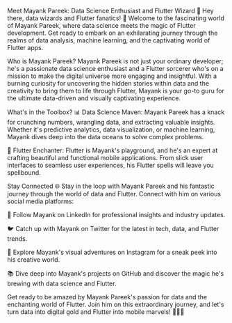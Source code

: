Meet Mayank Pareek: Data Science Enthusiast and Flutter Wizard 🚀
Hey there, data wizards and Flutter fanatics! 👋 Welcome to the fascinating world of Mayank Pareek, where data science meets the magic of Flutter development. Get ready to embark on an exhilarating journey through the realms of data analysis, machine learning, and the captivating world of Flutter apps.

Who is Mayank Pareek?
Mayank Pareek is not just your ordinary developer; he's a passionate data science enthusiast and a Flutter sorcerer who's on a mission to make the digital universe more engaging and insightful. With a burning curiosity for uncovering the hidden stories within data and the creativity to bring them to life through Flutter, Mayank is your go-to guru for the ultimate data-driven and visually captivating experience.

What's in the Toolbox?
📊 Data Science Maven: Mayank Pareek has a knack for crunching numbers, wrangling data, and extracting valuable insights. Whether it's predictive analytics, data visualization, or machine learning, Mayank dives deep into the data oceans to solve complex problems.

📱 Flutter Enchanter: Flutter is Mayank's playground, and he's an expert at crafting beautiful and functional mobile applications. From slick user interfaces to seamless user experiences, his Flutter spells will leave you spellbound.

Stay Connected 🌐
Stay in the loop with Mayank Pareek and his fantastic journey through the world of data and Flutter. Connect with him on various social media platforms:

📌 Follow Mayank on LinkedIn for professional insights and industry updates.

🐦 Catch up with Mayank on Twitter for the latest in tech, data, and Flutter trends.

📸 Explore Mayank's visual adventures on Instagram for a sneak peek into his creative world.

📚 Dive deep into Mayank's projects on GitHub and discover the magic he's brewing with data science and Flutter.

Get ready to be amazed by Mayank Pareek's passion for data and the enchanting world of Flutter. Join him on this extraordinary journey, and let's turn data into digital gold and Flutter into mobile marvels! 💫✨🚀
